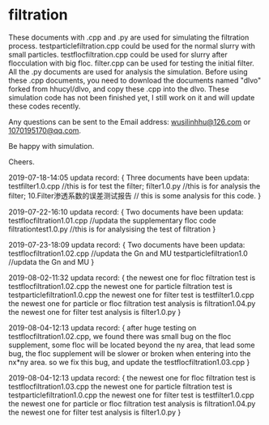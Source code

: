 # filtration
These documents with .cpp and .py are used for simulating the filtration process.
testparticlefiltration.cpp could be used for the normal slurry with small particles.
testflocfiltration.cpp could be used for slurry after flocculation with big floc.
filter.cpp can be used for testing the initial filter.
All the .py documents are used for analysis the simulation.
Before using these .cpp documents, you need to download the documents named "dlvo" forked from hhucyl/dlvo,
and copy these .cpp into the dlvo.
These simulation code has not been finished yet, I still work on it and will update these codes recently.

Any questions can be sent to the Email address: wusilinhhu@126.com  or 1070195170@qq.com.

Be happy with simulation.

Cheers.

2019-07-18-14:05
updata record:
{
Three documents have been updata:
testfilter1.0.cpp                  //this is for test the filter;
filter1.0.py                       //this is for analysis the filter;
10.Filter渗透系数的误差测试报告       // this is some analysis for this code.
}


2019-07-22-16:10
updata record:
{
Two documents have been updata:
testflocfiltration1.01.cpp         //updata the supplementary floc code
filtrationtest1.0.py              //this is for analysising the test of filtration
}

2019-07-23-18:09
updata record:
{
Two documents have been updata:
testflocfiltration1.02.cpp         //updata the Gn and MU
testparticlefiltration1.0         //updata the Gn and MU
}

2019-08-02-11:32
updata record:
{
the newest one for floc filtration test is testflocfiltration1.02.cpp
the newest one for particle filtration test is testparticlefiltration1.0.cpp
the newest one for filter test is testfilter1.0.cpp
the newest one for particle or floc filtration test analysis is filtration1.04.py
the newest one for filter test analysis is filter1.0.py
}

2019-08-04-12:13
updata record:
{
after huge testing on testflocfiltration1.02.cpp, we found there was small bug on the floc supplement, some floc will be located beyond the ny area, that lead some bug, the floc supplement will be slower or broken when entering into the nx*ny area. so we fix this bug, and update the testflocfiltration1.03.cpp 
}

2019-08-04-12:13
updata record:
{
the newest one for floc filtration test is testflocfiltration1.03.cpp
the newest one for particle filtration test is testparticlefiltration1.0.cpp
the newest one for filter test is testfilter1.0.cpp
the newest one for particle or floc filtration test analysis is filtration1.04.py
the newest one for filter test analysis is filter1.0.py
}
